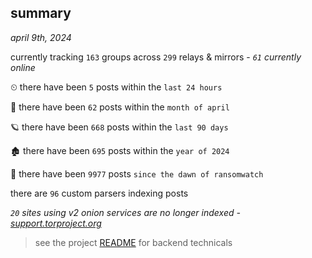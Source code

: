
## summary
_april 9th, 2024_

currently tracking `163` groups across `299` relays & mirrors - _`61` currently online_

⏲ there have been `5` posts within the `last 24 hours`

🦈 there have been `62` posts within the `month of april`

🪐 there have been `668` posts within the `last 90 days`

🏚 there have been `695` posts within the `year of 2024`

🦕 there have been `9977` posts `since the dawn of ransomwatch`

there are `96` custom parsers indexing posts

_`20` sites using v2 onion services are no longer indexed - [support.torproject.org](https://support.torproject.org/onionservices/v2-deprecation/)_

> see the project [README](https://github.com/joshhighet/ransomwatch#ransomwatch--) for backend technicals
